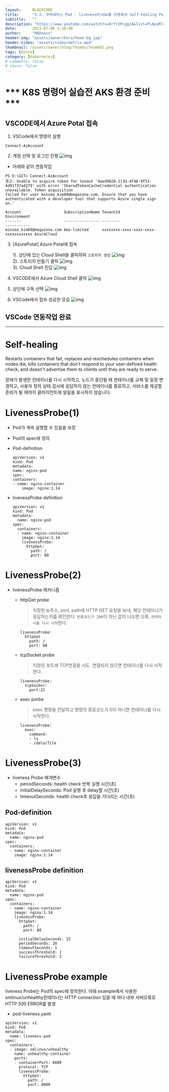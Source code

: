```yaml
---
layout:     BLACKCODE
title:      "5-2. 쿠버네티스 Pod - livenessProbe를 이용해서 Self-healing Pod 만들기"
subtitle:   ""
description: "https://www.youtube.com/watch?v=0rYt3PcggzA&list=PLApuRlvrZKohaBHvXAOhUD-RxD0uQ3z0c&index=10"
date:       2023-07-06 1:10:00
author:     "MADness"
header-img: "assets/owner/hero/home-bg.jpg"
header-video: "assets/video/metrix.mp4"
thumbnail: /assets/owner/blog/thumbs/thumb01.png
tags: [Azure]
category: [Kubernetes]
# comments: false
# share: false
---
```


# *** K8S 명령어 실습전 AKS 환경 준비 ***

## VSCODE에서 Azure Potal 접속
1. VSCode에서 명령어 실행
```
Connect-AzAccount
```

2. 계정 선택 및 로그인 진행
![img](https://github.com/IIBlackCode/IIBlackCode.github.io/blob/master/_posts/Category/Kubernetes/img/Connect-AzAccount.PNG?raw=true)

* 아래와 같이 연동작업 

```
PS D:\GIT> Connect-AzAccount
경고: Unable to acquire token for tenant '4aed9820-113d-4f48-9f53-4d91f37ad279' with error 'SharedTokenCacheCredential authentication unavailable. Token acquisition 
failed for user minseo_kim89@megazone.com. Ensure that you have authenticated with a developer tool that supports Azure single sign on.'

Account                   SubscriptionName TenantId                             Environment
-------                   ---------------- --------                             -----------
minseo_kim89@megazone.com kms-limited      xxxxxxxx-xxxx-xxxx-xxxx-xxxxxxxxxxxx AzureCloud
```
3. [AzurePotal] Azure Potal에 접속
    
    1). 상단에 있는 Cloud Shell을 클릭하여 `스토리지 생성`
![img](https://github.com/IIBlackCode/IIBlackCode.github.io/blob/master/_posts/Category/Kubernetes/img/AzureCloudShell.png?raw=true)<br>
    2). 스토리지 만들기 클릭
![img](https://github.com/IIBlackCode/IIBlackCode.github.io/blob/master/_posts/Category/Kubernetes/img/createStorage.PNG?raw=true)<br>
    3). Cloud Shell 진입
![img](https://github.com/IIBlackCode/IIBlackCode.github.io/blob/master/_posts/Category/Kubernetes/img/AccessAzureCloudShell.png?raw=true)

4. VSCODE에서 Azure Cloud Shell 클릭
![img](https://github.com/IIBlackCode/IIBlackCode.github.io/blob/master/_posts/Category/Kubernetes/img/2023-01-25-Kubernetes-05_1.png?raw=true)

5. 상단에 구독 선택
![img](https://github.com/IIBlackCode/IIBlackCode.github.io/blob/master/_posts/Category/Kubernetes/img/2023-01-25-Kubernetes-05_2.png?raw=true)

6. VSCode에서 접속 성공한 모습
![img](https://github.com/IIBlackCode/IIBlackCode.github.io/blob/master/_posts/Category/Kubernetes/img/2023-01-25-Kubernetes-05_3.png?raw=true)

## VSCode 연동작업 완료

---

# Self-healing
Restarts containers that fail, replaces and reschedules containers when nodes die, kills containers that don't respond to your user-defined health check, and doesn't advertise them to clients until they are ready to serve.

장애가 발생한 컨테이너를 다시 시작하고, 노드가 중단될 때 컨테이너를 교체 및 일정 변경하고, 사용자 정의 상태 검사에 응답하지 않는 컨테이너를 종료하고, 서비스를 제공할 준비가 될 때까지 클라이언트에 알림을 표시하지 않습니다.

# LivenessProbe(1)
- Pod가 계속 실행할 수 있음을 보장
- Pod의 spec에 정의

- Pod-definition
    ```
    apiVersion: v1
    kind: Pod
    metadata:
    name: nginx-pod
    spec:
    containers:
    - name: nginx-container
        image: nginx:1.14
    ```
- livenessProbe definition
    ```
    apiVersion: v1
    kind: Pod
    metadata:
      name: nginx-pod
    spec:
      containers:
      - name: nginx-container
        image: nginx:1.14
        livenessProbe:
          httpGet:
            path: /
            port: 80
    ```

# LivenessProbe(2)

- livenessProbe 매커니즘
    - httpGet probe
        > 지정한 ip주소, port, path에 HTTP GET 요청을 보내, 해당 컨테이너가 응답하는지를 확인한다.
        `반환코드가 200`이 아닌 값이 나오면 오류, `컨테이너를 다시 시작`한다.
        
        ```
        livenessProbe:
          httpGet
            path: /
            port: 80
        ```

    - tcpSocket probe
        > 지정된 포트에 TCP연결을 시도. 연결되지 않으면 컨테이너를 다시 시작한다.
        ```
        livenessProbe:
          tcpSocker:
            port:22
        ```

    - exec porbe
        >exec 명령을 전달하고 명령의 종료코드가 0이 아니면 컨테이너를 다시 시작한다.
        ```
        livenessProbe:
          exec:
            command:
            - ls
            - /data/file
        ```

# LivenessProbe(3)
- liveness Probe 매개변수
    - periodSeconds: health check 반복 실행 시간(초)
    - initialDelaySeconds: Pod 실행 후 delay할 시간(초)
    - timeoutSeconds: health check후 응답을 기다리는 시간(초)

## Pod-definition
```
apiVersion: v1
kind: Pod
metadata:
  name: nginx-pod
spec:
  containers:
  - name: nginx-container
    image: nginx:1.14
```
## livenessProbe definition
```
apiVersion: v1
kind: Pod
metadata:
  name: nginx-pod
spec:
  containers:
  - name: nginx-container
    image: nginx:1.14
    livenessProbe:
      httpGet:
        path: /
        port: 80

      initialDelaySeconds: 15
      periodSeconds: 20
      timeoutSeconds: 1
      successThreshold: 1
      failureThreshold: 3
```

# LivenessProbe example
liveness Probe는  Pod의 spec에 정의한다.
아래 example에서 사용한 smlinux/unhealthy컨테이너는
HTTP connection 있을 때 마다 내부 서버오류로 HTTP 500 ERROR를 발생

- pod-liveness.yaml
```
apiVersion: v1
kind: Pod
metadata:
  name: liveness-pod
spec:
  containers:
  - image: smlinux/unhealthy
    name: unhealthy-container
    ports:
    - containerPort: 8080
      protocol: TCP
      livenessProbe:
        httpGet:
          path: /
          port: 8080
```